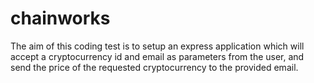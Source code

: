 # chainworks
The aim of this coding test is to setup an express application which will accept a cryptocurrency id and email as parameters from the user, and send the price of the requested cryptocurrency to the provided email.
